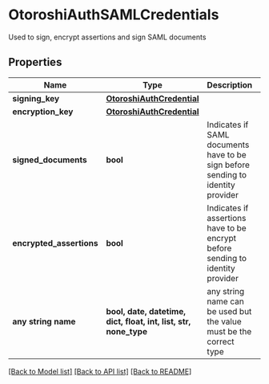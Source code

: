 # OtoroshiAuthSAMLCredentials

Used to sign, encrypt assertions and sign SAML documents

## Properties
Name | Type | Description | Notes
------------ | ------------- | ------------- | -------------
**signing_key** | [**OtoroshiAuthCredential**](OtoroshiAuthCredential.md) |  | [optional] 
**encryption_key** | [**OtoroshiAuthCredential**](OtoroshiAuthCredential.md) |  | [optional] 
**signed_documents** | **bool** | Indicates if SAML documents have to be sign before sending to identity provider | [optional] 
**encrypted_assertions** | **bool** | Indicates if assertions have to be encrypt before sending to identity provider | [optional] 
**any string name** | **bool, date, datetime, dict, float, int, list, str, none_type** | any string name can be used but the value must be the correct type | [optional]

[[Back to Model list]](../README.md#documentation-for-models) [[Back to API list]](../README.md#documentation-for-api-endpoints) [[Back to README]](../README.md)


